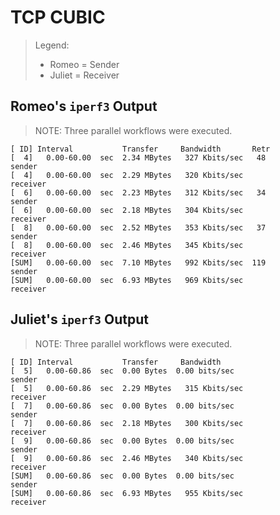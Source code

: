 # TCP CUBIC

> Legend:
>
> -	Romeo = Sender
> -	Juliet = Receiver

## Romeo's `iperf3` Output

> NOTE: Three parallel workflows were executed.

```shell
[ ID] Interval           Transfer     Bandwidth       Retr
[  4]   0.00-60.00  sec  2.34 MBytes   327 Kbits/sec   48             sender
[  4]   0.00-60.00  sec  2.29 MBytes   320 Kbits/sec                  receiver
[  6]   0.00-60.00  sec  2.23 MBytes   312 Kbits/sec   34             sender
[  6]   0.00-60.00  sec  2.18 MBytes   304 Kbits/sec                  receiver
[  8]   0.00-60.00  sec  2.52 MBytes   353 Kbits/sec   37             sender
[  8]   0.00-60.00  sec  2.46 MBytes   345 Kbits/sec                  receiver
[SUM]   0.00-60.00  sec  7.10 MBytes   992 Kbits/sec  119             sender
[SUM]   0.00-60.00  sec  6.93 MBytes   969 Kbits/sec                  receiver
```

## Juliet's `iperf3` Output

> NOTE: Three parallel workflows were executed.

```shell
[ ID] Interval           Transfer     Bandwidth
[  5]   0.00-60.86  sec  0.00 Bytes  0.00 bits/sec                  sender
[  5]   0.00-60.86  sec  2.29 MBytes   315 Kbits/sec                  receiver
[  7]   0.00-60.86  sec  0.00 Bytes  0.00 bits/sec                  sender
[  7]   0.00-60.86  sec  2.18 MBytes   300 Kbits/sec                  receiver
[  9]   0.00-60.86  sec  0.00 Bytes  0.00 bits/sec                  sender
[  9]   0.00-60.86  sec  2.46 MBytes   340 Kbits/sec                  receiver
[SUM]   0.00-60.86  sec  0.00 Bytes  0.00 bits/sec                  sender
[SUM]   0.00-60.86  sec  6.93 MBytes   955 Kbits/sec                  receiver
```

